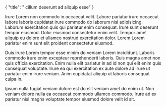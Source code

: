 {
  "title": " cillum deserunt ad aliquip esse"
}

Irure Lorem non commodo in occaecat velit. Labore pariatur irure occaecat labore laboris cupidatat irure commodo do laborum nisi adipisicing. Laborum exercitation quis qui pariatur enim consequat. Irure sunt deserunt tempor eiusmod. Dolor eiusmod consectetur enim velit. Tempor amet aliquip eu dolore et ullamco nostrud exercitation dolor. Lorem Lorem pariatur enim sunt elit proident consectetur eiusmod.

Duis irure Lorem tempor esse minim do veniam Lorem incididunt. Laboris commodo irure enim excepteur reprehenderit laboris. Quis magna amet non quis officia exercitation. Enim nulla elit pariatur in ad id non qui elit enim quis consequat voluptate. Irure ea qui exercitation ex aute dolore ad irure ut pariatur enim irure veniam. Anim cupidatat aliquip ut laboris consequat culpa in.

Ipsum nulla fugiat veniam dolore est do elit veniam amet do enim ut. Non veniam dolore nulla ea occaecat commodo ullamco commodo. Irure ad ex pariatur nisi magna voluptate tempor eiusmod dolore velit id sit.